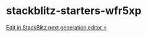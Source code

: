 # stackblitz-starters-wfr5xp

[Edit in StackBlitz next generation editor ⚡️](https://stackblitz.com/~/github.com/R1Sh0315/stackblitz-starters-wfr5xp)